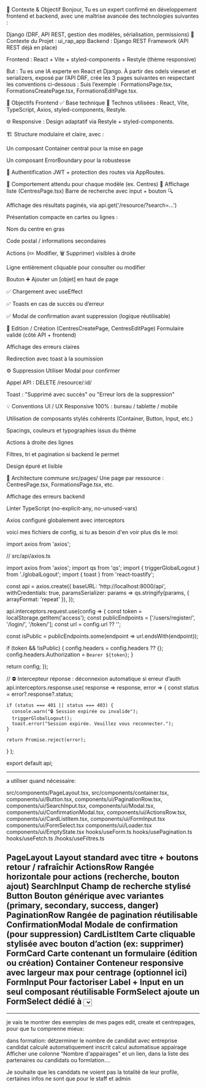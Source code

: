 🧠 Contexte & Objectif
Bonjour,
Tu es un expert confirmé en développement frontend et backend, avec une maîtrise avancée des technologies suivantes :

Django (DRF, API REST, gestion des modèles, sérialisation, permissions)
🧠 Contexte du Projet : ui_rap_app
Backend : Django REST Framework (API REST déjà en place)

Frontend : React + Vite + styled-components + Restyle (thème responsive)

But : Tu es une IA experte en React et Django. À partir des odels viewset et serializers, exposé par l’API DRF, crée les 3 pages suivantes en respectant les conventions ci-dessous : Suis l’exemple :
FormationsPage.tsx, 
FormationsCreatePage.tsx, 
FormationsEditPage.tsx.

🎯 Objectifs Frontend
✅ Base technique
🔧 Technos utilisées : React, Vite, TypeScript, Axios, styled-components, Restyle.

🌐 Responsive : Design adaptatif via Restyle + styled-components.

🏗️ Structure modulaire et claire, avec :

Un composant Container central pour la mise en page

Un composant ErrorBoundary pour la robustesse

🔐 Authentification JWT + protection des routes via AppRoutes.

🔁 Comportement attendu pour chaque modèle (ex. Centres)
📄 Affichage liste (CentresPage.tsx)
Barre de recherche avec input + bouton 🔍

Affichage des résultats paginés, via api.get('/resource/?search=...')

Présentation compacte en cartes ou lignes :

Nom du centre en gras

Code postal / informations secondaires

Actions (✏️ Modifier, 🗑️ Supprimer) visibles à droite

Ligne entièrement cliquable pour consulter ou modifier

Bouton ➕ Ajouter un [objet] en haut de page

✅ Chargement avec useEffect

✅ Toasts en cas de succès ou d’erreur

✅ Modal de confirmation avant suppression (logique réutilisable)

🔧 Edition / Création (CentresCreatePage, CentresEditPage)
Formulaire validé (côté API + frontend)

Affichage des erreurs claires

Redirection avec toast à la soumission

⚙️ Suppression
Utiliser Modal pour confirmer

Appel API : DELETE /resource/:id/

Toast : "Supprimé avec succès" ou "Erreur lors de la suppression"

💡 Conventions UI / UX
Responsive 100% : bureau / tablette / mobile

Utilisation de composants stylés cohérents (Container, Button, Input, etc.)

Spacings, couleurs et typographies issus du thème

Actions à droite des lignes

Filtres, tri et pagination si backend le permet

Design épuré et lisible

🧩 Architecture commune
src/pages/
Une page par ressource : CentresPage.tsx, FormationsPage.tsx, etc.

Affichage des erreurs backend

Linter TypeScript (no-explicit-any, no-unused-vars)

Axios configuré globalement avec interceptors

voici mes fichiers de config, si tu as besoin d'en voir plus dis le moi:

import axios from 'axios';

// src/api/axios.ts

import axios from 'axios';
import qs from 'qs';
import { triggerGlobalLogout } from './globalLogout';
import { toast } from 'react-toastify';

const api = axios.create({
  baseURL: 'http://localhost:8000/api',
  withCredentials: true,
  paramsSerializer: params => qs.stringify(params, { arrayFormat: 'repeat' }),
});

api.interceptors.request.use(config => {
  const token = localStorage.getItem('access');
  const publicEndpoints = ['/users/register/', '/login/', '/token/'];
  const url = config.url ?? '';

  const isPublic = publicEndpoints.some(endpoint => url.endsWith(endpoint));

  if (token && !isPublic) {
    config.headers = config.headers ?? {};
    config.headers.Authorization = `Bearer ${token}`;
  }

  return config;
});

// ⛔️ Intercepteur réponse : déconnexion automatique si erreur d’auth
api.interceptors.response.use(
  response => response,
  error => {
    const status = error?.response?.status;

    if (status === 401 || status === 403) {
      console.warn("🔒 Session expirée ou invalide");
      triggerGlobalLogout();
      toast.error("Session expirée. Veuillez vous reconnecter.");
    }

    return Promise.reject(error);
  }
);

export default api;
 

---------------------------------


a utiliser quand nécessaire:

src/components/PageLayout.tsx, 
src/components/container.tsx, 
components/ui/Button.tsx, 
components/ui/PaginationRow.tsx, 
components/ui/SearchInput.tsx, 
components/ui/Modal.tsx,
components/ui/ConfirmationModal.tsx,
components/ui/ActionsRow.tsx,
components/ui/CardListItem.tsx,
components/ui/FormInput.tsx
components/ui/FormSelect.tsx
components/ui/Loader.tsx
components/ui/EmptyState.tsx
hooks/useForm.ts
hooks/usePagination.ts
hooks/useFetch.ts
/hooks/useFiltres.ts

PageLayout	Layout standard avec titre + boutons retour / rafraîchir
ActionsRow	Rangée horizontale pour actions (recherche, bouton ajout)
SearchInput	Champ de recherche stylisé
Button	Bouton générique avec variantes (primary, secondary, success, danger)
PaginationRow	Rangée de pagination réutilisable
ConfirmationModal	Modale de confirmation (pour suppression)
CardListItem	Carte cliquable stylisée avec bouton d’action (ex: supprimer)
FormCard	Carte contenant un formulaire (édition ou création)
Container	Conteneur responsive avec largeur max pour centrage (optionnel ici)
FormInput Pour factoriser Label + Input en un seul composant réutilisable
FormSelect ajoute un FormSelect dédié à <select>.
useForm() hook personnalisé	Pour factoriser logique form (valeurs, erreurs, validation)
usePagination()	Pour factoriser la logique de pagination (page, count, setPage)
useFetch() générique	Pour remplacer fetchData ou fetchCentre à terme
Loader / Spinner	Afficher une animation de chargement au lieu de <p>Chargement...</p>
EmptyState component	Pour afficher un message cohérent et stylé quand la liste est vide
useFiltres pour les fonctionnalités de filtres 
---------------------
-----------------------

je vais te montrer des exemples de mes pages edit, create et centrepages, pour que tu comprenne mieux: 
   






dans formation: 
détzerminer le nombre de candidat avec entreprise
candidat calculé automatiquement
inscrit calcul automatisue
appairage 
Afficher une colonne “Nombre d'appairages” et un lien, dans la liste des partenaires ou candidats ou formlation.... 

Je souhaite que les canddats ne voient pas la totalité de leur profile, certaines infos ne sont que pour le staff et admin